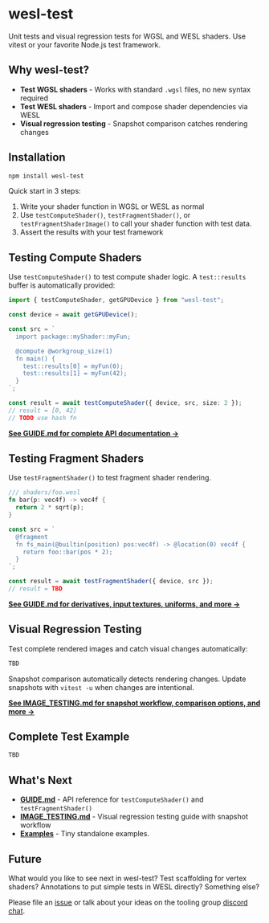 # wesl-test

Unit tests and visual regression tests for WGSL and WESL shaders. 
Use vitest or your favorite Node.js test framework. 

## Why wesl-test?

- **Test WGSL shaders** - Works with standard `.wgsl` files, no new syntax required
- **Test WESL shaders** - Import and compose shader dependencies via WESL
- **Visual regression testing** - Snapshot comparison catches rendering changes

## Installation

```bash
npm install wesl-test
```

Quick start in 3 steps:

1. Write your shader function in WGSL or WESL as normal
2. Use `testComputeShader()`, 
`testFragmentShader()`, or `testFragmentShaderImage()` 
to call your shader function with test data.
3. Assert the results with your test framework

## Testing Compute Shaders

Use `testComputeShader()` to test compute shader logic. A `test::results` buffer is automatically provided:

```typescript
import { testComputeShader, getGPUDevice } from "wesl-test";

const device = await getGPUDevice();

const src = `
  import package::myShader::myFun;

  @compute @workgroup_size(1)
  fn main() {
    test::results[0] = myFun(0);
    test::results[1] = myFun(42);
  }
`;

const result = await testComputeShader({ device, src, size: 2 });
// result = [0, 42]
// TODO use hash fn
```

**[See GUIDE.md for complete API documentation →](./GUIDE.md)**

## Testing Fragment Shaders

Use `testFragmentShader()` to test fragment shader rendering. 

```rs
/// shaders/foo.wesl
fn bar(p: vec4f) -> vec4f {
  return 2 * sqrt(p);
}
```

```typescript
const src = `
  @fragment
  fn fs_main(@builtin(position) pos:vec4f) -> @location(0) vec4f {
    return foo::bar(pos * 2);
  }
`;

const result = await testFragmentShader({ device, src });
// result = TBD
```

**[See GUIDE.md for derivatives, input textures, uniforms, and more →](./GUIDE.md)**

## Visual Regression Testing

Test complete rendered images and catch visual changes automatically:

```typescript
TBD
```

Snapshot comparison automatically detects rendering changes. Update snapshots with `vitest -u` when changes are intentional.

**[See IMAGE_TESTING.md for snapshot workflow, comparison options, and more →](./IMAGE_TESTING.md)**

## Complete Test Example

```typescript
TBD
```

## What's Next

- **[GUIDE.md](./GUIDE.md)** - API reference for `testComputeShader()` and `testFragmentShader()`
- **[IMAGE_TESTING.md](./IMAGE_TESTING.md)** - Visual regression testing guide with snapshot workflow
- **[Examples](../../examples/)** - Tiny standalone examples.

## Future 
What would you like to see next in wesl-test? 
Test scaffolding for vertex shaders?
Annotations to put simple tests in WESL directly?
Something else?

Please file an [issue](https://github.com/wgsl-tooling-wg/wesl-js/issues) or talk about your ideas on the tooling group [discord chat](https://discord.gg/5UhkaSu4dt).

